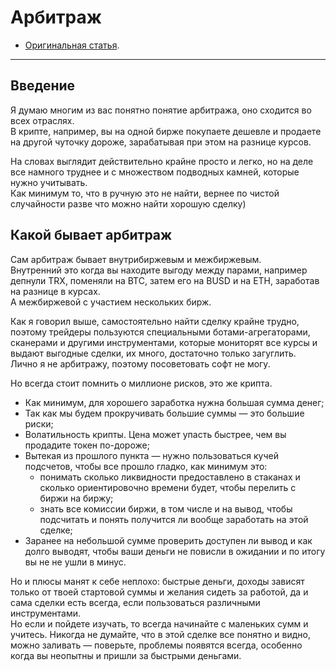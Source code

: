 # Арбитраж
- [Оригинальная статья](https://teletype.in/@greezblog/arbitrazh_3.11).
---

## Введение
Я думаю многим из вас понятно понятие арбитража, оно сходится во всех отраслях.  
В крипте, например, вы на одной бирже покупаете дешевле и продаете на другой чуточку дороже, зарабатывая при этом на разнице курсов.

На словах выглядит действительно крайне просто и легко, но на деле все намного труднее и с множеством подводных камней, которые нужно учитывать.  
Как минимум то, что в ручную это не найти, вернее по чистой случайности разве что можно найти хорошую сделку)

## Какой бывает арбитраж
Сам арбитраж бывает внутрибиржевым и межбиржевым.  
Внутренний это когда вы находите выгоду между парами, например депнули TRX, поменяли на BTC, затем его на BUSD и на ETH, заработав на разнице в курсах.  
А межбиржевой с участием нескольких бирж.

Как я говорил выше, самостоятельно найти сделку крайне трудно, поэтому трейдеры пользуются специальными ботами-агрегаторами, сканерами и другими инструментами, которые мониторят все курсы и выдают выгодные сделки, их много, достаточно только загуглить. Лично я не арбитражу, поэтому посоветовать софт не могу.

Но всегда стоит помнить о миллионе рисков, это же крипта.  
- Как минимум, для хорошего заработка нужна большая сумма денег;  
- Так как мы будем прокручивать большие суммы — это большие риски;  
- Волатильность крипты. Цена может упасть быстрее, чем вы продадите токен по-дороже;  
- Вытекая из прошлого пункта — нужно пользоваться кучей подсчетов, чтобы все прошло гладко, как минимум это:  
    - понимать сколько ликвидности предоставлено в стаканах и сколько ориентировочно времени будет, чтобы перелить с биржи на биржу;  
    - знать все комиссии биржи, в том числе и на вывод, чтобы подсчитать и понять получится ли вообще заработать на этой сделке;  
- Заранее на небольшой сумме проверить доступен ли вывод и как долго выводят, чтобы ваши деньги не повисли в ожидании и по итогу вы не не ушли в минус.

Но и плюсы манят к себе неплохо: быстрые деньги, доходы зависят только от твоей стартовой суммы и желания сидеть за работой, да и сама сделки есть всегда, если пользоваться различными инструментами.  
Но если и пойдете изучать, то всегда начинайте с маленьких сумм и учитесь. Никогда не думайте, что в этой сделке все понятно и видно, можно заливать — поверьте, проблемы появятся всегда, особенно когда вы неопытны и пришли за быстрыми деньгами.